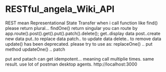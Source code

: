 # RESTful_angela_Wiki_API
REST mean Representational State Transfer
when i call function like find() please return plural... findOne() return singular
you can route by app.route().post().get().put().patch().delete();
get..display data
post..create new data
put..to replace data
patch.. to update data
delete.. to remove data
update() has been deprecated. please try to use as:
replaceOne() .. put method
updateOne() .. patch

put and patach can get idempotent... meaning call multiplie times. same result.
use lot of postman desktop agents. http://localhost:3000

